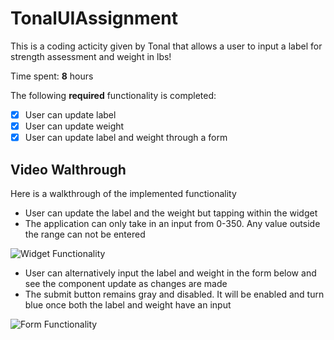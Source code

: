 # TonalUIAssignment

This is a coding acticity given by Tonal that allows a user to input a label for strength assessment and weight in lbs!

Time spent: **8** hours

The following **required** functionality is completed:
- [x] User can update label
- [x] User can update weight
- [x] User can update label and weight through a form

## Video Walthrough

Here is a walkthrough of the implemented functionality

- User can update the label and the weight but tapping within the widget
- The application can only take in an input from 0-350. Any value outside the range can not be entered

<img src='https://media4.giphy.com/media/Hmiv0JuEwLHYrJHNMZ/giphy.gif?cid=790b76118ec6755af04218e913c9b7620ecfff785e69af8f&rid=giphy.gif&ct=g' title='Widget Functionality' width='' alt='Widget Functionality' />

- User can alternatively input the label and weight in the form below and see the component update as changes are made
- The submit button remains gray and disabled. It will be enabled and turn blue once both the label and weight have an input

<img src='https://media2.giphy.com/media/Gpw5hjRh6A2UDyrqGu/giphy.gif?cid=790b76112b9dccdba4d4443bbd40cdb8b2faa02796e33a81&rid=giphy.gif&ct=g' title='Form Functionality' width='' alt='Form Functionality' />
